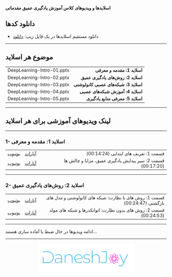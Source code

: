 
**اسلایدها و ویدیوهای کلاس آموزش یادگیری عمیق مقدماتی**

## دانلود کدها
- دانلود مستقیم اسلایدها در یک فایل زیپ: <a  href="https://github.com/DaneshJoy/DeepLearning_Intro/archive/master.zip">دانلود</a><br/>

-------------------------------------

## موضوع هر اسلاید
| | |
| :----: | -----: |
| DeepLearning-Intro-01.pptx | **اسلاید 1: مقدمه و معرفی** |
| DeepLearning-Intro-02.pptx | **اسلاید 2: روش‌های یادگیری عمیق** |
| DeepLearning-Intro-03.pptx | **اسلاید 3: شبکه‌های عصبی کانولوشنی** |
| DeepLearning-Intro-04.pptx | **اسلاید 4: آموزش شبکه‌های عصبی** |
| DeepLearning-Intro-05.pptx | **اسلاید 5: معرفی منابع یادگیری** |

-------------------------------------

## لینک ویدیوهای آموزشی برای هر اسلاید

-------------------------------------

### 1- اسلاید 1: مقدمه و معرفی

||||
| :----: | :----: | -----: |
| [یوتیوب](https://youtu.be/BhTodurax0w) | [آپارات](https://aparat.com/v/sQS5R) | قسمت 1: تعریف های ابتدایی (00:14:24) |
| [یوتیوب](https://youtu.be/Qu6yT_zWcV4) | [آپارات](https://aparat.com/v/qdxOi) | قسمت 2: سیر پیدایش یادگیری عمیق، مزایا و چالش ها (00:17:20) |


-------------------------------------

### 2- اسلاید 2: روش‌های یادگیری عمیق

||||
| :----: | :----: | -----: |
| [یوتیوب](https://youtu.be/-YSoST4m0A0) | [آپارات](https://aparat.com/v/irj79) | قسمت 1: روش های با نظارت: شبکه های کانولوشنی و مدل های بازگشتی (00:24:47) |
| [یوتیوب](https://youtu.be/F_5eav360Lo) | [آپارات](https://aparat.com/v/7xKig) | قسمت 2: روش های بدون نظارت: اتوانکدرها و شبکه های مولد (00:24:53)  |

-------------------------------------

ادامه ویدیوها در حال ضبط یا آماده سازی هستند...

-------------------------------------

<p align="center">
  <a href="https://daneshjoy.ir">
    <img src="./images/DaneshJoy.png" width="300px" title="DaneshJoy" alt="DaneshJoy">
  </a>
</p>


